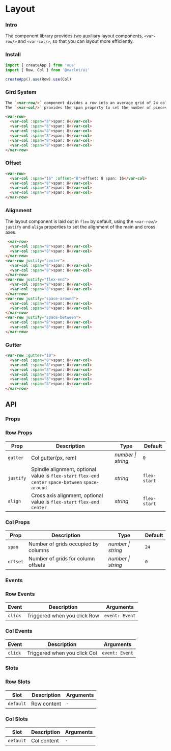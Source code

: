 # Layout

### Intro

The component library provides two auxiliary layout components,
`<var-row/>` and `<var-col/>`,
so that you can layout more efficiently.

### Install

```js
import { createApp } from 'vue'
import { Row, Col } from '@varlet/ui'

createApp().use(Row).use(Col)
```

### Gird System

```html
The `<var-row/>` component divides a row into an average grid of 24 columns (24 pieces). 
The `<var-col/>` provides the span property to set the number of pieces in the column and the `offset` property to set the number of pieces `offset` in the column.
```

```html
<var-row>
  <var-col :span="8">span: 8</var-col>
  <var-col :span="8">span: 8</var-col>
  <var-col :span="8">span: 8</var-col>
  <var-col :span="8">span: 8</var-col>
  <var-col :span="8">span: 8</var-col>
  <var-col :span="8">span: 8</var-col>
</var-row>
```

### Offset

```html
<var-row>
  <var-col :span="16" :offset="8">offset: 8 span: 16</var-col>
  <var-col :span="8">span: 8</var-col>
  <var-col :span="8">span: 8</var-col>
  <var-col :span="8">span: 8</var-col>
</var-row>
```

### Alignment

The layout component is laid out in `flex` by default,
using the `<var-row/>` `justify` and `align` properties to set the alignment of the main and cross axes.

```html
 <var-row>
  <var-col :span="8">span: 8</var-col>
  <var-col :span="8">span: 8</var-col>
</var-row>
<var-row justify="center">
  <var-col :span="8">span: 8</var-col>
  <var-col :span="8">span: 8</var-col>
</var-row>
<var-row justify="flex-end">
  <var-col :span="8">span: 8</var-col>
  <var-col :span="8">span: 8</var-col>
</var-row>
<var-row justify="space-around">
  <var-col :span="8">span: 8</var-col>
  <var-col :span="8">span: 8</var-col>
</var-row>
<var-row justify="space-between">
  <var-col :span="8">span: 8</var-col>
  <var-col :span="8">span: 8</var-col>
</var-row>
```

### Gutter

```html
<var-row :gutter="10">
  <var-col :span="8">span: 8</var-col>
  <var-col :span="8">span: 8</var-col>
  <var-col :span="8">span: 8</var-col>
  <var-col :span="8">span: 8</var-col>
  <var-col :span="8">span: 8</var-col>
  <var-col :span="8">span: 8</var-col>
</var-row>
```

## API

### Props

### Row Props

| Prop | Description | Type | Default | 
| --- | --- | --- | --- | 
| `gutter` | Col gutter(px, rem) | _number \| string_ | `0` |
| `justify` | Spindle alignment, optional value is `flex-start` `flex-end` `center` `space-between` `space-around` | _string_ | `flex-start` |
| `align` | Cross axis alignment, optional value is `flex-start` `flex-end` `center` | _string_ | `flex-start` |

### Col Props

| Prop | Description | Type | Default | 
| --- | --- | --- | --- | 
| `span` | Number of grids occupied by columns | _number \| string_ | `24` |
| `offset` | Number of grids for column offsets | _number \| string_ | `0` |

### Events

### Row Events

| Event | Description | Arguments |
| --- | --- | --- |
| `click` | Triggered when you click Row | `event: Event` |

### Col Events

| Event | Description | Arguments |
| --- | --- | --- |
| `click` | Triggered when you click Col | `event: Event` |

### Slots

### Row Slots

| Slot | Description | Arguments |
| --- | --- | --- |
| `default` | Row content | `-` |

### Col Slots

| Slot | Description | Arguments |
| --- | --- | --- |
| `default` | Col content | `-` |